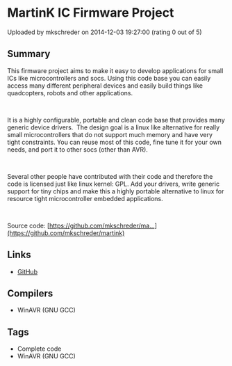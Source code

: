 # MartinK IC Firmware Project

Uploaded by mkschreder on 2014-12-03 19:27:00 (rating 0 out of 5)

## Summary

This firmware project aims to make it easy to develop applications for small ICs like microcontrollers and socs. Using this code base you can easily access many different peripheral devices and easily build things like quadcopters, robots and other applications.


 


It is a highly configurable, portable and clean code base that provides many generic device drivers.  The design goal is a linux like alternative for really small microcontrollers that do not support much memory and have very tight constraints. You can reuse most of this code, fine tune it for your own needs, and port it to other socs (other than AVR).


 


Several other people have contributed with their code and therefore the code is licensed just like linux kernel: GPL. Add your drivers, write generic support for tiny chips and make this a highly portable alternative to linux for resource tight microcontroller embedded applications.


 


Source code: [https://github.com/mkschreder/ma...](https://github.com/mkschreder/martink)

## Links

- [GitHub](https://github.com/mkschreder/martink)

## Compilers

- WinAVR (GNU GCC)

## Tags

- Complete code
- WinAVR (GNU GCC)

